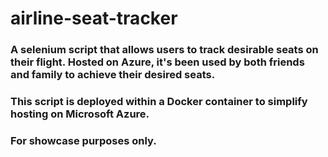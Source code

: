 # airline-seat-tracker 

### A selenium script that allows users to track desirable seats on their flight. Hosted on Azure, it's been used by both friends and family to achieve their desired seats.
### This script is deployed within a Docker container to simplify hosting on Microsoft Azure.
### For showcase purposes only.
